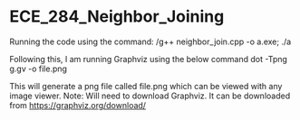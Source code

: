 # ECE_284_Neighbor_Joining

Running the code using the command:
    /g++ neighbor_join.cpp -o a.exe; ./a

Following this, I am running Graphviz using the below command
  dot -Tpng g.gv -o file.png

This will generate a png file called file.png which can be viewed with any image viewer. 
  Note: Will need to download Graphviz. It can be downloaded from https://graphviz.org/download/
